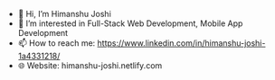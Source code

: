 - 👋 Hi, I’m Himanshu Joshi
- 👀 I’m interested in Full-Stack Web Development, Mobile App Development
- 📫 How to reach me: https://www.linkedin.com/in/himanshu-joshi-1a4331218/
- 🌐 Website: himanshu-joshi.netlify.com

<!---
ItsHyde-dev/ItsHyde-dev is a ✨ special ✨ repository because its `README.md` (this file) appears on your GitHub profile.
You can click the Preview link to take a look at your changes.
--->
